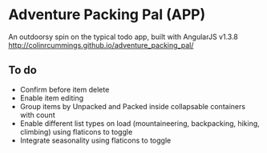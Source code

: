 # Adventure Packing Pal (APP)
An outdoorsy spin on the typical todo app, built with AngularJS v1.3.8
http://colinrcummings.github.io/adventure_packing_pal/

## To do
- Confirm before item delete
- Enable item editing
- Group items by Unpacked and Packed inside collapsable containers with count
- Enable different list types on load (mountaineering, backpacking, hiking, climbing) using flaticons to toggle
- Integrate seasonality using flaticons to toggle

